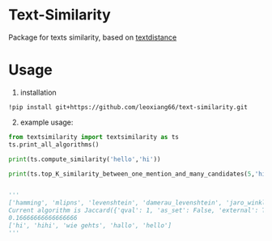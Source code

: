 # Text-Similarity
Package for texts similarity, based on [textdistance](https://pypi.org/project/textdistance/)

# Usage
1. installation
  ```
  !pip install git+https://github.com/leoxiang66/text-similarity.git
  ```
2. example usage:
  ```python
  from textsimilarity import textsimilarity as ts
  ts.print_all_algorithms()

  print(ts.compute_similarity('hello','hi'))

  print(ts.top_K_similarity_between_one_mention_and_many_candidates(5,'hi',['hi','hihi','hello',"what's up", 'greetings', 'how are you', 'hallo', 'wie gehts']))
  
  
  '''
  ['hamming', 'mlipns', 'levenshtein', 'damerau_levenshtein', 'jaro_winkler', 'strcmp95', 'needleman_wunsch', 'gotoh', 'smith_waterman', 'jaccard', 'sorensen', 'tversky', 'overlap', 'tanimoto', 'cosine', 'monge_elkan', 'bag', 'ratcliff_obershelp', 'arith_ncd', 'rle_ncd', 'bwtrle_ncd', 'sqrt_ncd', 'entropy_ncd', 'bz2_ncd',   'zlib_ncd', 'editex', 'prefix', 'postfix', 'length', 'identity', 'matrix']
  Current algorithm is Jaccard({'qval': 1, 'as_set': False, 'external': True})
  0.16666666666666666
  ['hi', 'hihi', 'wie gehts', 'hallo', 'hello']
  '''
  ```
